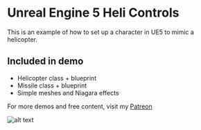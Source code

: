 # Unreal Engine 5 Heli Controls

This is an example of how to set up a character in UE5 to mimic a helicopter.

## Included in demo

- Helicopter class + blueprint
- Missile class + blueprint
- Simple meshes and Niagara effects

For more demos and free content, visit my [Patreon](https://www.patreon.com/c/RescapeGames)

![alt text](heli-demo.gif)
